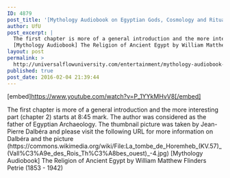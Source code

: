 ```yaml
---
ID: 4879
post_title: '[Mythology Audiobook on Egyptian Gods, Cosmology and Rituals] The Religion of Ancient Egypt'
author: UfU
post_excerpt: |
  The first chapter is more of a general introduction and the more interesting part (chapter 2) starts at 8:45 mark. The author was considered as the father of Egyptian Archaeology. The thumbnail picture was taken by Jean-Pierre Dalbéra and please visit the following URL for more information on Dalbéra and the picture (https://commons.wikimedia.org/wiki/File:La_tombe_de_Horemheb_(KV.57)_(Vall%C3%A9e_des_Rois_Th%C3%A8bes_ouest)_-4.jpg)
  [Mythology Audiobook] The Religion of Ancient Egypt by William Matthew Flinders Petrie (1853 - 1942)
layout: post
permalink: >
  http://universalflowuniversity.com/entertainment/mythology-audiobook-on-egyptian-gods-cosmology-and-rituals-the-religion-of-ancient-egypt/
published: true
post_date: 2016-02-04 21:39:44
---
```

[embed]https://www.youtube.com/watch?v=P_1YYkMHvV8[/embed]<br>
<p>The first chapter is more of a general introduction and the more interesting part (chapter 2) starts at 8:45 mark. The author was considered as the father of Egyptian Archaeology. The thumbnail picture was taken by Jean-Pierre Dalbéra and please visit the following URL for more information on Dalbéra and the picture (https://commons.wikimedia.org/wiki/File:La_tombe_de_Horemheb_(KV.57)_(Vall%C3%A9e_des_Rois_Th%C3%A8bes_ouest)_-4.jpg)
[Mythology Audiobook] The Religion of Ancient Egypt by William Matthew Flinders Petrie (1853 - 1942)</p>